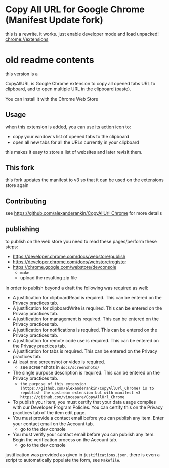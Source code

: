 # Copy All URL for Google Chrome (Manifest Update fork)

this is a rewrite. it works. just enable developer mode and load unpacked! [chrome://extensions](chrome://extensions)



# old readme contents

this version is a 

CopyAllURL is Google Chrome extension to copy all opened tabs URL to clipboard, and to open multiple URL in the clipboard (paste).

You can install it with the Chrome Web Store

## Usage

when this extension is added, you can use its action icon to:

* copy your window's list of opened tabs to the clipboard
* open all new tabs for all the URLs currently in your clipboard

this makes it easy to store a list of websites and later revisit them.

## This fork

this fork updates the manifest to v3 so that it can be used on the extensions store again

## Contributing

see https://github.com/alexanderankin/CopyAllUrl_Chrome for more details

## publishing

to publish on the web store you need to read these pages/perform these steps:

* https://developer.chrome.com/docs/webstore/publish
* https://developer.chrome.com/docs/webstore/register
* https://chrome.google.com/webstore/devconsole
	* `make`
    * upload the resulting zip file

In order to publish beyond a draft the following was required as well:

* A justification for clipboardRead is required. This can be entered on the Privacy practices tab.
* A justification for clipboardWrite is required. This can be entered on the Privacy practices tab.
* A justification for management is required. This can be entered on the Privacy practices tab.
* A justification for notifications is required. This can be entered on the Privacy practices tab.
* A justification for remote code use is required. This can be entered on the Privacy practices tab.
* A justification for tabs is required. This can be entered on the Privacy practices tab.
* At least one screenshot or video is required.
  * see screenshots in `docs/screenshots/`
* The single purpose description is required. This can be entered on the Privacy practices tab.
  * `the purpose of this extension (https://github.com/alexanderankin/CopyAllUrl_Chrome) is to republish the upstream extension but with manifest v3 https://github.com/vincepare/CopyAllUrl_Chrome` 
* To publish your item, you must certify that your data usage complies with our Developer Program Policies. You can certify this on the Privacy practices tab of the item edit page.
* You must provide a contact email before you can publish any item. Enter your contact email on the Account tab.
  * go to the dev console
* You must verify your contact email before you can publish any item. Begin the verification process on the Account tab.
  * go to the dev console

justification was provided as given in `justifications.json`.
there is even a script to automatically populate the form, see `Makefile`.
